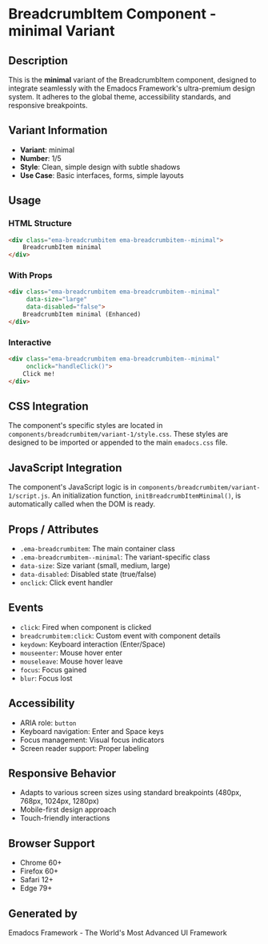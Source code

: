 # BreadcrumbItem Component - minimal Variant

## Description
This is the **minimal** variant of the BreadcrumbItem component, designed to integrate seamlessly with the Emadocs Framework's ultra-premium design system. It adheres to the global theme, accessibility standards, and responsive breakpoints.

## Variant Information
- **Variant**: minimal
- **Number**: 1/5
- **Style**: Clean, simple design with subtle shadows
- **Use Case**: Basic interfaces, forms, simple layouts

## Usage

### HTML Structure
```html
<div class="ema-breadcrumbitem ema-breadcrumbitem--minimal">
    BreadcrumbItem minimal
</div>
```

### With Props
```html
<div class="ema-breadcrumbitem ema-breadcrumbitem--minimal" 
     data-size="large" 
     data-disabled="false">
    BreadcrumbItem minimal (Enhanced)
</div>
```

### Interactive
```html
<div class="ema-breadcrumbitem ema-breadcrumbitem--minimal" 
     onclick="handleClick()">
    Click me!
</div>
```

## CSS Integration
The component's specific styles are located in `components/breadcrumbitem/variant-1/style.css`. These styles are designed to be imported or appended to the main `emadocs.css` file.

## JavaScript Integration
The component's JavaScript logic is in `components/breadcrumbitem/variant-1/script.js`. An initialization function, `initBreadcrumbItemMinimal()`, is automatically called when the DOM is ready.

## Props / Attributes
- `.ema-breadcrumbitem`: The main container class
- `.ema-breadcrumbitem--minimal`: The variant-specific class
- `data-size`: Size variant (small, medium, large)
- `data-disabled`: Disabled state (true/false)
- `onclick`: Click event handler

## Events
- `click`: Fired when component is clicked
- `breadcrumbitem:click`: Custom event with component details
- `keydown`: Keyboard interaction (Enter/Space)
- `mouseenter`: Mouse hover enter
- `mouseleave`: Mouse hover leave
- `focus`: Focus gained
- `blur`: Focus lost

## Accessibility
- ARIA role: `button`
- Keyboard navigation: Enter and Space keys
- Focus management: Visual focus indicators
- Screen reader support: Proper labeling

## Responsive Behavior
- Adapts to various screen sizes using standard breakpoints (480px, 768px, 1024px, 1280px)
- Mobile-first design approach
- Touch-friendly interactions

## Browser Support
- Chrome 60+
- Firefox 60+
- Safari 12+
- Edge 79+

## Generated by
Emadocs Framework - The World's Most Advanced UI Framework
